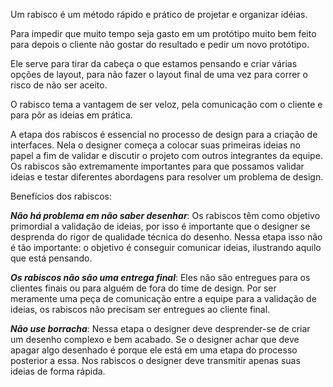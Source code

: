 Um rabisco é um método rápido e prático de projetar e organizar idéias.

Para impedir que muito tempo seja gasto em um protótipo muito bem feito para depois o cliente não gostar do resultado e pedir um novo protótipo.

Ele serve para tirar da cabeça o que estamos pensando e criar várias opções de layout, para não fazer o layout final de uma vez para correr o risco de não ser aceito.

O rabisco tema a vantagem de ser veloz, pela comunicação com o cliente e para pôr as ideias em prática.

A etapa dos rabiscos é essencial no processo de design para a criação de interfaces. Nela o designer começa a colocar suas primeiras ideias no papel a fim de validar e discutir o projeto com outros integrantes da equipe. Os rabiscos são extremamente importantes para que possamos validar ideias e testar diferentes abordagens para resolver um problema de design.

Benefícios dos rabiscos:

***Não há problema em não saber desenhar***: Os rabiscos têm como objetivo primordial a validação de ideias, por isso é importante que o designer se desprenda do rigor de qualidade técnica do desenho. Nessa etapa isso não é tão importante: o objetivo é conseguir comunicar ideias, ilustrando aquilo que está pensando.

***Os rabiscos não são uma entrega final***: Eles não são entregues para os clientes finais ou para alguém de fora do time de design. Por ser meramente uma peça de comunicação entre a equipe para a validação de ideias, os rabiscos não precisam ser entregues ao cliente final.

***Não use borracha***: Nessa etapa o designer deve desprender-se de criar um desenho complexo e bem acabado. Se o designer achar que deve apagar algo desenhado é porque ele está em uma etapa do processo posterior a essa. Nos rabiscos o designer deve transmitir apenas suas ideias de forma rápida.